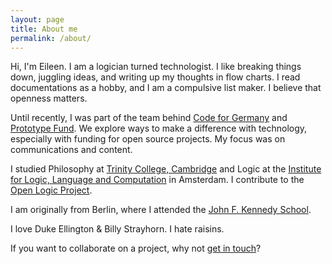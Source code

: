 ```yaml
---
layout: page
title: About me
permalink: /about/
---
```


Hi, I'm Eileen. I am a logician turned technologist. I like breaking things down, juggling ideas, and writing up my thoughts in flow charts. I read documentations as a hobby, and I am a compulsive list maker. I believe that openness matters.

Until recently, I was part of the team behind [Code for Germany](http://codefor.de/) and [Prototype Fund](http://prototypefund.de/). We explore ways to make a difference with technology, especially with funding for open source projects. My focus was on communications and content.

I studied Philosophy at [Trinity College, Cambridge](http://www.trin.cam.ac.uk/) and Logic at the [Institute for Logic, Language and Computation](http://www.illc.uva.nl/) in Amsterdam. I contribute to the [Open Logic Project](http://openlogicproject.org/).

I am originally from Berlin, where I attended the [John F. Kennedy School](http://jfks.de/).

I love Duke Ellington &#38; Billy Strayhorn. I hate raisins.

If you want to collaborate on a project, why not <a href="mailto:&#104;&#101;&#108;&#108;&#111;&#64;&#98;&#117;&#109;&#98;&#108;&#101;&#46;&#98;&#108;&#117;&#101;">get in touch</a>?
